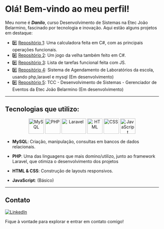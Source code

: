 # Olá! Bem-vindo ao meu perfil!

Meu nome é ***Danilo***, curso Desenvolvimento de Sistemas na Etec João Belarmino, fascinado por tecnologia e inovação. Aqui estão alguns projetos em destaque:

- #️⃣ [Repositório 1](https://github.com/d4nilo-sousa/Calculadora-Csharp): Uma calculadora feita em C#, com as principais operações funcionais.
- #️⃣ [Repositório 2](https://github.com/d4nilo-sousa/Jogo-da-Velha-csharp): Um jogo da velha também feito em C#.
- #️⃣ [Repositório 3](https://github.com/d4nilo-sousa/Lista-Tarefas): Lista de tarefas funcional feita com JS.
- #️⃣ [Repositório 4](https://github.com/d4nilo-sousa/Sistema-Agendamento): Sistema de Agendamento de Laboratórios da escola, usando php,laravel e mysql (Em desenvolvimento)
- #️⃣ [Repositório 5](https://github.com/d4nilo-sousa/TCC-jbeventos): TCC - Desenvolvimento de Sistemas - Gerenciador de Eventos da Etec João Belarmino (Em desenvolvimento)

---

## Tecnologias que utilizo:

<p align="center">
    <img src="https://cdn.jsdelivr.net/gh/devicons/devicon/icons/mysql/mysql-original.svg" alt="MySQL" width="50" height="50">
  <img src="https://cdn.jsdelivr.net/gh/devicons/devicon/icons/php/php-original.svg" alt="PHP" width="50" height="50">
  <img src="https://download.logo.wine/logo/Laravel/Laravel-Logo.wine.png" alt="Laravel" width="80" height="50">
  <img src="https://cdn.jsdelivr.net/gh/devicons/devicon/icons/html5/html5-original.svg" alt="HTML" width="50" height="50">
  <img src="https://cdn.jsdelivr.net/gh/devicons/devicon/icons/css3/css3-original.svg" alt="CSS" width="50" height="50">
  <img src="https://cdn.jsdelivr.net/gh/devicons/devicon/icons/javascript/javascript-original.svg" alt="JavaScript" width="50" height="50">
</p>

- **MySQL**: Criação, manipulação, consultas em bancos de dados relacionais.
  
- **PHP**: Uma das linguagens que mais domino/utilizo, junto ao framework Laravel, que otimiza o desenvolvimento dos projetos
   
- **HTML & CSS**: Construção de layouts responsivos.  
- **JavaScript**: (Básico)

---

## Contato

[![LinkedIn](https://img.shields.io/badge/-LinkedIn-blue?style=flat&logo=linkedin&logoColor=white)](https://www.linkedin.com/in/danilo-farias-4a3a39341/)

Fique à vontade para explorar e entrar em contato comigo!  

